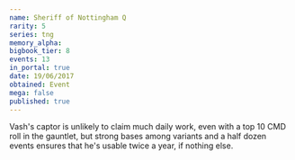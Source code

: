 ```yaml
---
name: Sheriff of Nottingham Q
rarity: 5
series: tng
memory_alpha:
bigbook_tier: 8
events: 13
in_portal: true
date: 19/06/2017
obtained: Event
mega: false
published: true
---
```


Vash's captor is unlikely to claim much daily work, even with a top 10 CMD roll in the gauntlet, but strong bases among variants and a half dozen events ensures that he's usable twice a year, if nothing else.
